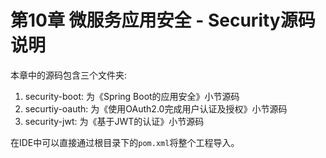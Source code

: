 # 第10章 微服务应用安全 - Security源码说明

本章中的源码包含三个文件夹:    
1. security-boot: 为《Spring Boot的应用安全》小节源码     
2. securtiy-oauth: 为《使用OAuth2.0完成用户认证及授权》小节源码     
3. security-jwt: 为《基于JWT的认证》小节源码     


在IDE中可以直接通过根目录下的`pom.xml`将整个工程导入。